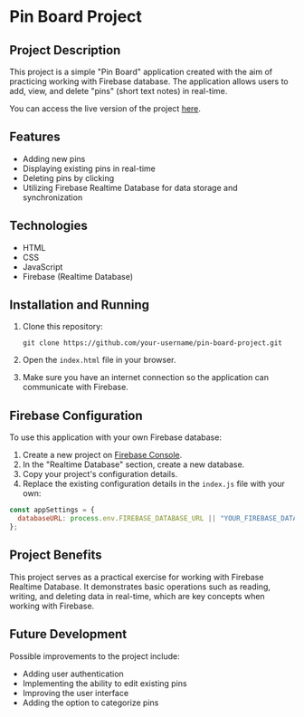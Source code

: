 # Pin Board Project

## Project Description

This project is a simple "Pin Board" application created with the aim of practicing working with Firebase database. The application allows users to add, view, and delete "pins" (short text notes) in real-time.  

You can access the live version of the project [here](https://nastenka.netlify.app/).

## Features

- Adding new pins
- Displaying existing pins in real-time
- Deleting pins by clicking
- Utilizing Firebase Realtime Database for data storage and synchronization

## Technologies

- HTML
- CSS
- JavaScript
- Firebase (Realtime Database)

## Installation and Running

1. Clone this repository:
   ```
   git clone https://github.com/your-username/pin-board-project.git
   ```

2. Open the `index.html` file in your browser.

3. Make sure you have an internet connection so the application can communicate with Firebase.

## Firebase Configuration

To use this application with your own Firebase database:

1. Create a new project on [Firebase Console](https://console.firebase.google.com/).
2. In the "Realtime Database" section, create a new database.
3. Copy your project's configuration details.
4. Replace the existing configuration details in the `index.js` file with your own:

```javascript
const appSettings = {
  databaseURL: process.env.FIREBASE_DATABASE_URL || "YOUR_FIREBASE_DATABASE_URL",
};
```

## Project Benefits

This project serves as a practical exercise for working with Firebase Realtime Database. It demonstrates basic operations such as reading, writing, and deleting data in real-time, which are key concepts when working with Firebase.

## Future Development

Possible improvements to the project include:
- Adding user authentication
- Implementing the ability to edit existing pins
- Improving the user interface
- Adding the option to categorize pins
  
